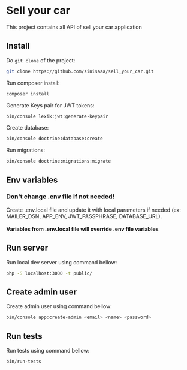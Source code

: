 # Sell your car 


This project contains all API of sell your car application


## Install

Do `git clone` of the project:

```bash
git clone https://github.com/sinisaaa/sell_your_car.git
```

Run composer install:

```bash
composer install
```

Generate Keys pair for JWT tokens:

```bash
bin/console lexik:jwt:generate-keypair
```

Create database:

```bash
bin/console doctrine:database:create
```

Run migrations:

```bash
bin/console doctrine:migrations:migrate
```

## Env variables

<h3><b>Don't change .env file if not needed!</b></h3>

Create .env.local file and update it with local parameters if needed (ex: MAILER_DSN, APP_ENV, JWT_PASSPHRASE, DATABASE_URL).
<br/><br/>
<b>Variables from .env.local file will override .env file variables</b>


## Run server

Run local dev server using command bellow:

```bash
php -S localhost:3000 -t public/
```


## Create admin user

Create admin user using command bellow:

```bash
bin/console app:create-admin <email> <name> <password>
```

## Run tests

Run tests using command bellow:

```bash
bin/run-tests
```

